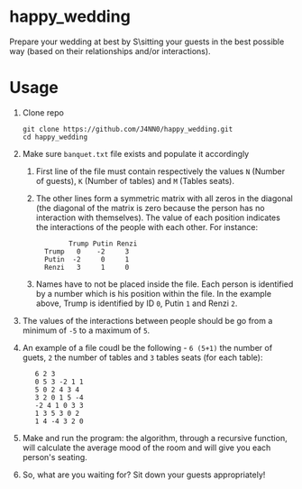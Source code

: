 # happy_wedding

Prepare your wedding at best by S\sitting your guests in the best possible way (based on their relationships and/or interactions).

# Usage

1. Clone repo

       git clone https://github.com/J4NN0/happy_wedding.git
       cd happy_wedding
       
2. Make sure `banquet.txt` file exists and populate it accordingly
 
   1. First line of the file must contain respectively the values `N` (Number of guests), `K` (Number of tables) and `M` (Tables seats).
   2. The other lines form a symmetric matrix with all zeros in the diagonal (the diagonal of the matrix is zero because the person has no interaction with themselves). The value of each position indicates the interactions of the people with each other. For instance:
 
                  Trump Putin Renzi
            Trump   0    -2     3
            Putin  -2     0     1
            Renzi   3     1     0
  
   3. Names have to not be placed inside the file. Each person is identified by a number which is his position within the file. In the example above, Trump is identified by ID `0`, Putin `1` and Renzi `2`.
  4. The values of the interactions between people should be go from a minimum of `-5` to a maximum of `5`.
  5. An example of a file coudl be the following - `6 (5+1)` the number of guets, `2` the number of tables and `3` tables seats (for each table):
  
            6 2 3
            0 5 3 -2 1 1
            5 0 2 4 3 4
            3 2 0 1 5 -4
            -2 4 1 0 3 3
            1 3 5 3 0 2
            1 4 -4 3 2 0

 3. Make and run the program: the algorithm, through a recursive function, will calculate the average mood of the room and will give you each person's seating. 
 4. So, what are you waiting for? Sit down your guests appropriately!
